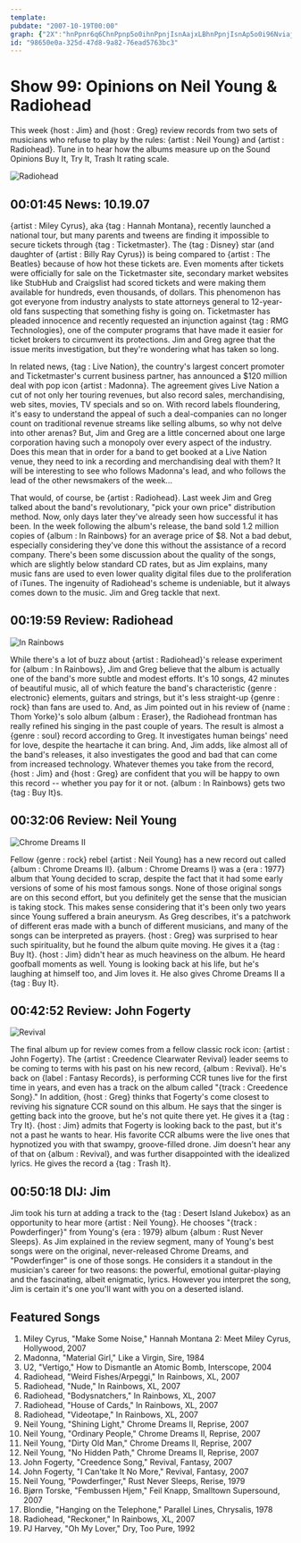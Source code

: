 ```yaml
---
template: 
pubdate: "2007-10-19T00:00"
graph: {"2X":"hnPpnr6q6ChnPpnp5o0ihnPpnjIsnAajxLBhnPpnjIsnAp5o0i96NviajxLBC14AaRPfYVN1aqEafRxC","XB":"N1aqEafRxCBEjLYN1aqEBMlTxN1aqEN1aqESS22zBFxuTafRxC97qipafRxCSS22zohuRb97qipX6cfd97qipBHm1G","1HI":"BMlTxk2OMv3lHz1k2OMv3lHz197qip97qipBHm1G97qipX6cfd","1ZG":"GmbiTSdVpySdVpydhnxeBQsAMSdVpy9FCmwSdVpy4uGeSSdVpyBHm1GdhnxeBQsAMX6cfd","2BU":"k2OMvlKZV0BEDqulKZV0"}
id: "98650e0a-325d-47d8-9a82-76ead5763bc3"
---
```






# Show 99: Opinions on Neil Young & Radiohead

This week {host : Jim} and {host : Greg} review records from two sets of musicians who refuse to play by the rules: {artist : Neil Young} and {artist : Radiohead}. Tune in to hear how the albums measure up on the Sound Opinions Buy It, Try It, Trash It rating scale.

![Radiohead](http://cdn4.pitchfork.com/albums/10586/homepage_large.7055fb4d.jpg)



## 00:01:45  News: 10.19.07

{artist : Miley Cyrus}, aka {tag : Hannah Montana}, recently launched a national tour, but many parents and tweens are finding it impossible to secure tickets through {tag : Ticketmaster}. The {tag : Disney} star (and daughter of {artist : Billy Ray Cyrus}) is being compared to {artist : The Beatles} because of how hot these tickets are. Even moments after tickets were officially for sale on the Ticketmaster site, secondary market websites like StubHub and Craigslist had scored tickets and were making them available for hundreds, even thousands, of dollars. This phenomenon has got everyone from industry analysts to state attorneys general to 12-year-old fans suspecting that something fishy is going on. Ticketmaster has pleaded innocence and recently requested an injunction against {tag : RMG Technologies}, one of the computer programs that have made it easier for ticket brokers to circumvent its protections. Jim and Greg agree that the issue merits investigation, but they're wondering what has taken so long.

In related news, {tag : Live Nation}, the country's largest concert promoter and Ticketmaster's current business partner, has announced a $120 million deal with pop icon {artist : Madonna}. The agreement gives Live Nation a cut of not only her touring revenues, but also record sales, merchandising, web sites, movies, TV specials and so on. With record labels floundering, it's easy to understand the appeal of such a deal-companies can no longer count on traditional revenue streams like selling albums, so why not delve into other arenas? But, Jim and Greg are a little concerned about one large corporation having such a monopoly over every aspect of the industry. Does this mean that in order for a band to get booked at a Live Nation venue, they need to ink a recording and merchandising deal with them? It will be interesting to see who follows Madonna's lead, and who follows the lead of the other newsmakers of the week...

That would, of course, be {artist : Radiohead}. Last week Jim and Greg talked about the band's revolutionary, "pick your own price" distribution method. Now, only days later they've already seen how successful it has been. In the week following the album's release, the band sold 1.2 million copies of {album : In Rainbows} for an average price of $8. Not a bad debut, especially considering they've done this without the assistance of a record company. There's been some discussion about the quality of the songs, which are slightly below standard CD rates, but as Jim explains, many music fans are used to even lower quality digital files due to the proliferation of iTunes. The ingenuity of Radiohead's scheme is undeniable, but it always comes down to the music. Jim and Greg tackle that next.



## 00:19:59 Review: Radiohead

![In Rainbows](https://static.soundopinions.org/assets/99/XB0.jpg)

While there's a lot of buzz about {artist : Radiohead}'s release experiment for {album : In Rainbows}, Jim and Greg believe that the album is actually one of the band's more subtle and modest efforts. It's 10 songs, 42 minutes of beautiful music, all of which feature the band's characteristic {genre : electronic} elements, guitars and strings, but it's less straight-up {genre : rock} than fans are used to. And, as Jim pointed out in his review of {name : Thom Yorke}'s solo album {album : Eraser}, the Radiohead frontman has really refined his singing in the past couple of years. The result is almost a {genre : soul} record according to Greg. It investigates human beings' need for love, despite the heartache it can bring. And, Jim adds, like almost all of the band's releases, it also investigates the good and bad that can come from increased technology. Whatever themes you take from the record, {host : Jim} and {host : Greg} are confident that you will be happy to own this record -- whether you pay for it or not. {album : In Rainbows} gets two {tag : Buy It}s.



## 00:32:06 Review: Neil Young

![Chrome Dreams II](https://static.soundopinions.org/assets/99/1HI0.jpg)

Fellow {genre : rock} rebel {artist : Neil Young} has a new record out called {album : Chrome Dreams II}. {album : Chrome Dreams I} was a {era : 1977} album that Young decided to scrap, despite the fact that it had some early versions of some of his most famous songs. None of those original songs are on this second effort, but you definitely get the sense that the musician is taking stock. This makes sense considering that it's been only two years since Young suffered a brain aneurysm. As Greg describes, it's a patchwork of different eras made with a bunch of different musicians, and many of the songs can be interpreted as prayers. {host : Greg} was surprised to hear such spirituality, but he found the album quite moving. He gives it a {tag : Buy It}. {host : Jim} didn't hear as much heaviness on the album. He heard goofball moments as well. Young is looking back at his life, but he's laughing at himself too, and Jim loves it. He also gives Chrome Dreams II a {tag : Buy It}.



## 00:42:52 Review: John Fogerty

![Revival](https://static.soundopinions.org/assets/99/1ZG0.jpg)

The final album up for review comes from a fellow classic rock icon: {artist : John Fogerty}. The {artist : Creedence Clearwater Revival} leader seems to be coming to terms with his past on his new record, {album : Revival}. He's back on {label : Fantasy Records}, is performing CCR tunes live for the first time in years, and even has a track on the album called "{track : Creedence Song}." In addition, {host : Greg} thinks that Fogerty's come closest to reviving his signature CCR sound on this album. He says that the singer is getting back into the groove, but he's not quite there yet. He gives it a {tag : Try It}. {host : Jim} admits that Fogerty is looking back to the past, but it's not a past he wants to hear. His favorite CCR albums were the live ones that hypnotized you with that swampy, groove-filled drone. Jim doesn't hear any of that on {album : Revival}, and was further disappointed with the idealized lyrics. He gives the record a {tag : Trash It}.



## 00:50:18 DIJ: Jim

Jim took his turn at adding a track to the {tag : Desert Island Jukebox} as an opportunity to hear more {artist : Neil Young}. He chooses "{track : Powderfinger}" from Young's {era : 1979} album {album : Rust Never Sleeps}. As Jim explained in the review segment, many of Young's best songs were on the original, never-released Chrome Dreams, and "Powderfinger" is one of those songs. He considers it a standout in the musician's career for two reasons: the powerful, emotional guitar-playing and the fascinating, albeit enigmatic, lyrics. However you interpret the song, Jim is certain it's one you'll want with you on a deserted island.



## Featured Songs

1. Miley Cyrus, "Make Some Noise," Hannah Montana 2: Meet Miley Cyrus, Hollywood, 2007
2. Madonna, "Material Girl," Like a Virgin, Sire, 1984
3. U2, "Vertigo," How to Dismantle an Atomic Bomb, Interscope, 2004
4. Radiohead, "Weird Fishes/Arpeggi," In Rainbows, XL, 2007
5. Radiohead, "Nude," In Rainbows, XL, 2007
6. Radiohead, "Bodysnatchers," In Rainbows, XL, 2007
7. Radiohead, "House of Cards," In Rainbows, XL, 2007
8. Radiohead, "Videotape," In Rainbows, XL, 2007
9. Neil Young, "Shining Light," Chrome Dreams II, Reprise, 2007
10. Neil Young, "Ordinary People," Chrome Dreams II, Reprise, 2007
11. Neil Young, "Dirty Old Man," Chrome Dreams II, Reprise, 2007
12. Neil Young, "No Hidden Path," Chrome Dreams II, Reprise, 2007
13. John Fogerty, "Creedence Song," Revival, Fantasy, 2007
14. John Fogerty, "I Can'take It No More," Revival, Fantasy, 2007
15. Neil Young, "Powderfinger," Rust Never Sleeps, Rerise, 1979
16. Bjørn Torske, "Fembussen Hjem," Feil Knapp, Smalltown Supersound, 2007
17. Blondie, "Hanging on the Telephone," Parallel Lines, Chrysalis, 1978
18. Radiohead, "Reckoner," In Rainbows, XL, 2007
19. PJ Harvey, "Oh My Lover," Dry, Too Pure, 1992